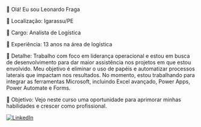 👋 Olá! Eu sou Leonardo Fraga

📍 Localização: Igarassu/PE

💼 Cargo: Analista de Logística

📅 Experiência: 13 anos na área de logística

🔧 Detalhe: Trabalho com foco em liderança operacional e estou em busca de desenvolvimento para dar maior assistência nos projetos em que estou envolvido. Meu objetivo é eliminar o uso de papéis e automatizar processos laterais que impactam nos resultados. No momento, estou trabalhando para integrar as ferramentas Microsoft, incluindo Excel avançado, Power Apps, Power Automate e Forms.

🎯 Objetivo: Vejo neste curso uma oportunidade para aprimorar minhas habilidades e crescer como profissional.

[![LinkedIn](https://img.shields.io/badge/LinkedIn-0077B5?style=for-the-badge&logo=linkedin&logoColor=white)](www.linkedin.com/comm/mynetwork/discovery-see-all?usecase=PEOPLE_FOLLOWS&followMember=leonardo-fraga-4052b949)
